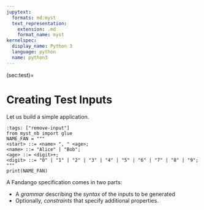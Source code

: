```yaml
---
jupytext:
  formats: md:myst
  text_representation:
    extension: .md
    format_name: myst
kernelspec:
  display_name: Python 3
  language: python
  name: python3
---
```


(sec:test)=
# Creating Test Inputs

Let us build a simple application.

```{code-cell}
:tags: ["remove-input"]
from myst_nb import glue
NAME_FAN = """
<start> ::= <name> ", " <age>;
<name> ::= "Alice" | "Bob";
<age> ::= <digit>+;
<digit> ::= "0" | "1" | "2" | "3" | "4" | "5" | "6" | "7" | "8" | "9";
"""
print(NAME_FAN)	
```






A Fandango specification comes in two parts:

* A _grammar_ describing the _syntax_ of the inputs to be generated
* Optionally, _constraints_ that specify additional properties.